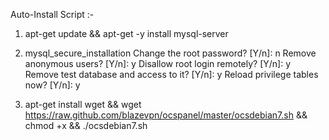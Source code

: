 Auto-Install Script :-

1. apt-get update && apt-get -y install mysql-server

2. mysql_secure_installation
  Change the root password? [Y/n]: n
  Remove anonymous users? [Y/n]: y
  Disallow root login remotely? [Y/n]: y
  Remove test database and access to it? [Y/n]: y
  Reload privilege tables now? [Y/n]: y
  
3. apt-get install wget && wget https://raw.github.com/blazevpn/ocspanel/master/ocsdebian7.sh && chmod +x && ./ocsdebian7.sh
